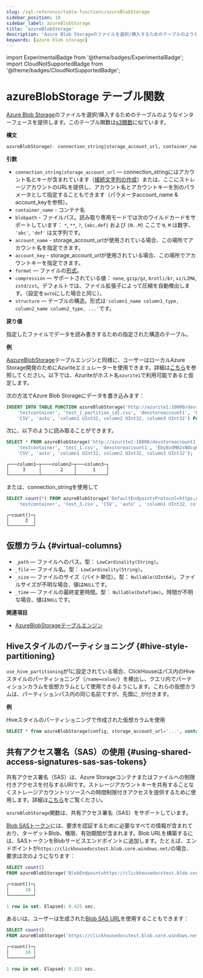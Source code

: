 ```yaml
---
slug: /sql-reference/table-functions/azureBlobStorage
sidebar_position: 10
sidebar_label: azureBlobStorage
title: 'azureBlobStorage'
description: 'Azure Blob Storageのファイルを選択/挿入するためのテーブルのようなインターフェースを提供します。s3関数に似ています。'
keywords: [azure blob storage]
---
```


import ExperimentalBadge from '@theme/badges/ExperimentalBadge';
import CloudNotSupportedBadge from '@theme/badges/CloudNotSupportedBadge';


# azureBlobStorage テーブル関数

[Azure Blob Storage](https://azure.microsoft.com/en-us/products/storage/blobs)のファイルを選択/挿入するためのテーブルのようなインターフェースを提供します。このテーブル関数は[s3関数](../../sql-reference/table-functions/s3.md)に似ています。

**構文**

``` sql
azureBlobStorage(- connection_string|storage_account_url, container_name, blobpath, [account_name, account_key, format, compression, structure])
```

**引数**

- `connection_string|storage_account_url` — connection_stringにはアカウント名とキーが含まれています（[接続文字列の作成](https://learn.microsoft.com/en-us/azure/storage/common/storage-configure-connection-string?toc=%2Fazure%2Fstorage%2Fblobs%2Ftoc.json&bc=%2Fazure%2Fstorage%2Fblobs%2Fbreadcrumb%2Ftoc.json#configure-a-connection-string-for-an-azure-storage-account)）または、ここにストレージアカウントのURLを提供し、アカウント名とアカウントキーを別のパラメータとして指定することもできます（パラメータaccount_name & account_keyを参照）。
- `container_name` - コンテナ名
- `blobpath` - ファイルパス。読み取り専用モードでは次のワイルドカードをサポートしています： `*`, `**`, `?`, `{abc,def}` および `{N..M}` ここで `N`, `M` は数字、 `'abc'`, `'def'` は文字列です。
- `account_name` - storage_account_urlが使用されている場合、この場所でアカウント名を指定できます。
- `account_key` - storage_account_urlが使用されている場合、この場所でアカウントキーを指定できます。
- `format` — ファイルの[形式](/sql-reference/formats)。
- `compression` — サポートされている値： `none`, `gzip/gz`, `brotli/br`, `xz/LZMA`, `zstd/zst`。デフォルトでは、ファイル拡張子によって圧縮を自動検出します。（設定を`auto`にした場合と同じ）。
- `structure` — テーブルの構造。形式は`'column1_name column1_type, column2_name column2_type, ...'`です。

**戻り値**

指定したファイルでデータを読み書きするための指定された構造のテーブル。

**例**

[AazureBlobStorage](/engines/table-engines/integrations/azureBlobStorage)テーブルエンジンと同様に、ユーザーはローカルAzure Storage開発のためにAzuriteエミュレーターを使用できます。詳細は[こちら](https://learn.microsoft.com/en-us/azure/storage/common/storage-use-azurite?tabs=docker-hub%2Cblob-storage)を参照してください。以下では、Azuriteがホスト名`azurite1`で利用可能であると仮定します。

次の方法でAzure Blob Storageにデータを書き込みます：

```sql
INSERT INTO TABLE FUNCTION azureBlobStorage('http://azurite1:10000/devstoreaccount1',
    'testcontainer', 'test_{_partition_id}.csv', 'devstoreaccount1', 'Eby8vdM02xNOcqFlqUwJPLlmEtlCDXJ1OUzFT50uSRZ6IFsuFq2UVErCz4I6tq/K1SZFPTOtr/KBHBeksoGMGw==',
    'CSV', 'auto', 'column1 UInt32, column2 UInt32, column3 UInt32') PARTITION BY column3 VALUES (1, 2, 3), (3, 2, 1), (78, 43, 3);
```

次に、以下のように読み取ることができます。

```sql
SELECT * FROM azureBlobStorage('http://azurite1:10000/devstoreaccount1',
    'testcontainer', 'test_1.csv', 'devstoreaccount1', 'Eby8vdM02xNOcqFlqUwJPLlmEtlCDXJ1OUzFT50uSRZ6IFsuFq2UVErCz4I6tq/K1SZFPTOtr/KBHBeksoGMGw==',
    'CSV', 'auto', 'column1 UInt32, column2 UInt32, column3 UInt32');
```

```response
┌───column1─┬────column2─┬───column3─┐
│     3     │       2    │      1    │
└───────────┴────────────┴───────────┘
```

または、connection_stringを使用して

```sql
SELECT count(*) FROM azureBlobStorage('DefaultEndpointsProtocol=https;AccountName=devstoreaccount1;AccountKey=Eby8vdM02xNOcqFlqUwJPLlmEtlCDXJ1OUzFT50uSRZ6IFsuFq2UVErCz4I6tq/K1SZFPTOtr/KBHBeksoGMGw==;EndPointSuffix=core.windows.net',
    'testcontainer', 'test_3.csv', 'CSV', 'auto' , 'column1 UInt32, column2 UInt32, column3 UInt32');
```

``` text
┌─count()─┐
│      2  │
└─────────┘
```

## 仮想カラム {#virtual-columns}

- `_path` — ファイルへのパス。型： `LowCardinality(String)`。
- `_file` — ファイル名。型： `LowCardinality(String)`。
- `_size` — ファイルのサイズ（バイト単位）。型： `Nullable(UInt64)`。ファイルサイズが不明な場合、値は`NULL`です。
- `_time` — ファイルの最終変更時間。型： `Nullable(DateTime)`。時間が不明な場合、値は`NULL`です。

**関連項目**

- [AzureBlobStorageテーブルエンジン](engines/table-engines/integrations/azureBlobStorage.md)

## Hiveスタイルのパーティショニング {#hive-style-partitioning}

`use_hive_partitioning`が1に設定されている場合、ClickHouseはパス内のHiveスタイルのパーティショニング（`/name=value/`）を検出し、クエリ内でパーティションカラムを仮想カラムとして使用できるようにします。これらの仮想カラムは、パーティションパス内の同じ名前ですが、先頭に`_`が付きます。

**例**

Hiveスタイルのパーティショニングで作成された仮想カラムを使用

``` sql
SELECT * from azureBlobStorage(config, storage_account_url='...', container='...', blob_path='http://data/path/date=*/country=*/code=*/*.parquet') where _date > '2020-01-01' and _country = 'Netherlands' and _code = 42;
```

## 共有アクセス署名（SAS）の使用 {#using-shared-access-signatures-sas-sas-tokens}

共有アクセス署名（SAS）は、Azure Storageコンテナまたはファイルへの制限付きアクセスを付与するURIです。ストレージアカウントキーを共有することなくストレージアカウントリソースへの時間制限付きアクセスを提供するために使用します。詳細は[こちら](https://learn.microsoft.com/en-us/rest/api/storageservices/delegate-access-with-shared-access-signature)をご覧ください。

`azureBlobStorage`関数は、共有アクセス署名（SAS）をサポートしています。

[Blob SASトークン](https://learn.microsoft.com/en-us/azure/ai-services/translator/document-translation/how-to-guides/create-sas-tokens?tabs=Containers)には、要求を認証するために必要なすべての情報が含まれており、ターゲットBlob、権限、有効期間が含まれます。Blob URLを構築するには、SASトークンをBlobサービスエンドポイントに追加します。たとえば、エンドポイントが`https://clickhousedocstest.blob.core.windows.net/`の場合、要求は次のようになります：

```sql
SELECT count()
FROM azureBlobStorage('BlobEndpoint=https://clickhousedocstest.blob.core.windows.net/;SharedAccessSignature=sp=r&st=2025-01-29T14:58:11Z&se=2025-01-29T22:58:11Z&spr=https&sv=2022-11-02&sr=c&sig=Ac2U0xl4tm%2Fp7m55IilWl1yHwk%2FJG0Uk6rMVuOiD0eE%3D', 'exampledatasets', 'example.csv')

┌─count()─┐
│      10 │
└─────────┘

1 row in set. Elapsed: 0.425 sec.
```

あるいは、ユーザーは生成された[Blob SAS URL](https://learn.microsoft.com/en-us/azure/ai-services/translator/document-translation/how-to-guides/create-sas-tokens?tabs=Containers)を使用することもできます：

```sql
SELECT count() 
FROM azureBlobStorage('https://clickhousedocstest.blob.core.windows.net/?sp=r&st=2025-01-29T14:58:11Z&se=2025-01-29T22:58:11Z&spr=https&sv=2022-11-02&sr=c&sig=Ac2U0xl4tm%2Fp7m55IilWl1yHwk%2FJG0Uk6rMVuOiD0eE%3D', 'exampledatasets', 'example.csv')

┌─count()─┐
│      10 │
└─────────┘

1 row in set. Elapsed: 0.153 sec.
```
